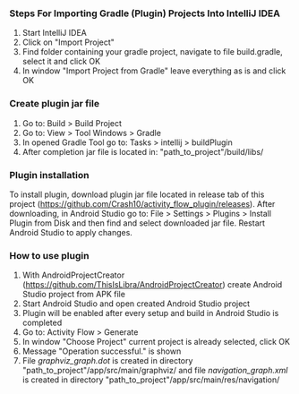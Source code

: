 ### Steps For Importing Gradle (Plugin) Projects Into IntelliJ IDEA

1. Start IntelliJ IDEA
2. Click on "Import Project"
3. Find folder containing your gradle project, navigate to file build.gradle, select it and click OK
4. In window "Import Project from Gradle" leave everything as is and click OK

### Create plugin jar file

1. Go to: Build > Build Project
2. Go to: View > Tool Windows > Gradle
3. In opened Gradle Tool go to: Tasks > intellij > buildPlugin
4. After completion jar file is located in: "path_to_project"/build/libs/

### Plugin installation

To install plugin, download plugin jar file located in release tab of this project (https://github.com/Crash10/activity_flow_plugin/releases). After downloading, in Android Studio go to: File > Settings > Plugins > Install Plugin from Disk and then find and select downloaded jar file. Restart Android Studio to apply changes.

### How to use plugin

1. With AndroidProjectCreator (https://github.com/ThisIsLibra/AndroidProjectCreator) create Android Studio project from APK file
2. Start Android Studio and open created Android Studio project
3. Plugin will be enabled after every setup and build in Android Studio is completed
4. Go to: Activity Flow > Generate
5. In window "Choose Project" current project is already selected, click OK
6. Message "Operation successful." is shown
7. File *graphviz_graph.dot* is created in directory "path_to_project"/app/src/main/graphviz/ and file *navigation_graph.xml* is created in directory "path_to_project"/app/src/main/res/navigation/
